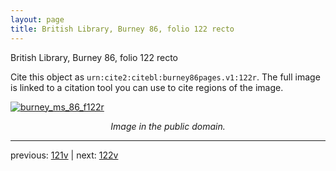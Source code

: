 ```yaml
---
layout: page
title: British Library, Burney 86, folio 122 recto
---
```


British Library, Burney 86, folio 122 recto

Cite this object as `urn:cite2:citebl:burney86pages.v1:122r`.  The full image is linked to a citation tool you can use to cite regions of the image.

[![burney_ms_86_f122r](http://www.homermultitext.org/iipsrv?IIIF=/project/homer/pyramidal/deepzoom/citebl/burney86imgs/v1/burney_ms_86_f122r.tif/full/800,/0/default.jpg)](http://www.homermultitext.org/ict2/?urn=urn:cite2:citebl:burney86imgs.v1:burney_ms_86_f122r) 

<p style="text-align: center; font-style: italic;">Image in the public domain.</p>

---

previous: [121v](../121v/) | next: [122v](../122v/)